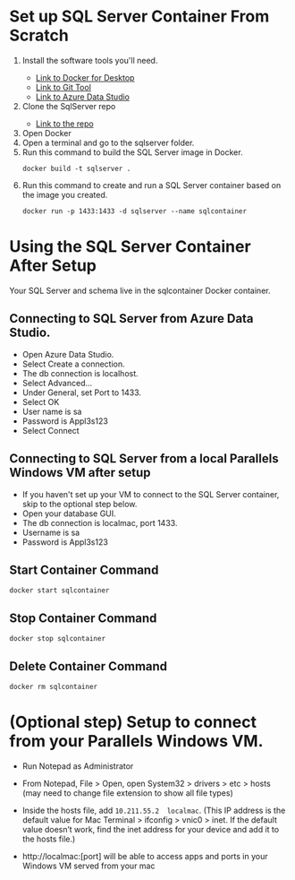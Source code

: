 # Set up SQL Server Container From Scratch

<ol>

<li> Install the software tools you'll need. </li>

- [Link to Docker for Desktop](https://docs.docker.com/desktop/install/mac-install/)
- [Link to Git Tool](https://git-scm.com/downloads)
- [Link to Azure Data Studio](https://learn.microsoft.com/en-us/sql/azure-data-studio/download-azure-data-studio?view=sql-server-ver15)

<li> Clone the SqlServer repo </li>

- [Link to the repo](https://github.com/theonlyjesus/sqlserver)

<li>Open Docker</li>

<li>Open a terminal and go to the sqlserver folder.</li>

<li>Run this command to build the SQL Server image in Docker.</li>

`docker build -t sqlserver .`

<li>Run this command to create and run a SQL Server container based on the image you created.</li>

`docker run -p 1433:1433 -d sqlserver --name sqlcontainer`

</ol>

# Using the SQL Server Container After Setup

Your SQL Server and schema live in the sqlcontainer Docker container.

## Connecting to SQL Server from Azure Data Studio.

- Open Azure Data Studio.
- Select Create a connection.
- The db connection is localhost.
- Select Advanced...
- Under General, set Port to 1433.
- Select OK
- User name is sa
- Password is Appl3s123
- Select Connect

## Connecting to SQL Server from a local Parallels Windows VM after setup

- If you haven't set up your VM to connect to the SQL Server container, skip to the optional step below.
- Open your database GUI.
- The db connection is localmac, port 1433.
- Username is sa
- Password is Appl3s123

## Start Container Command
`docker start sqlcontainer`

## Stop Container Command
`docker stop sqlcontainer`

## Delete Container Command
`docker rm sqlcontainer`

# (Optional step) Setup to connect from your Parallels Windows VM.

- Run Notepad as Administrator

- From Notepad, File > Open, open System32 > drivers > etc > hosts (may need to change file extension to show all file types)

- Inside the hosts file, add `10.211.55.2  localmac`. (This IP address is the default value for Mac Terminal > ifconfig > vnic0 > inet. If the default value doesn’t work, find the inet address for your device and add it to the hosts file.)

- http://localmac:[port] will be able to access apps and ports in your Windows VM served from your mac
